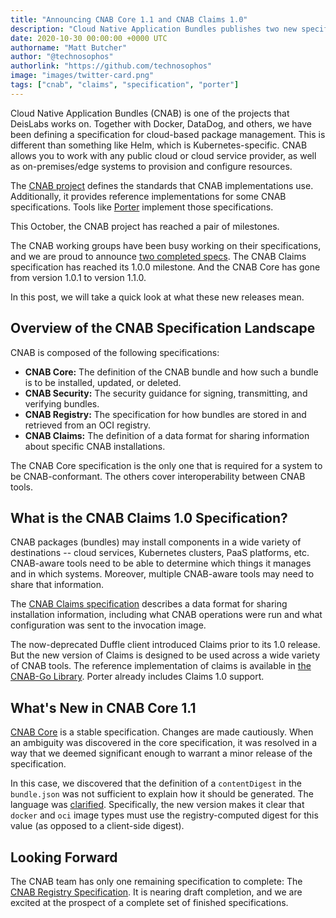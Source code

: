 ```yaml
---
title: "Announcing CNAB Core 1.1 and CNAB Claims 1.0"
description: "Cloud Native Application Bundles publishes two new specifications"
date: 2020-10-30 00:00:00 +0000 UTC
authorname: "Matt Butcher"
author: "@technosophos"
authorlink: "https://github.com/technosophos"
image: "images/twitter-card.png"
tags: ["cnab", "claims", "specification", "porter"]
---
```


Cloud Native Application Bundles (CNAB) is one of the projects that DeisLabs works on. Together with Docker, DataDog, and others, we have been defining a specification for cloud-based package management. This is different than something like Helm, which is Kubernetes-specific. CNAB allows you to work with any public cloud or cloud service provider, as well as on-premises/edge systems to provision and configure resources.

The [CNAB project](https://cnab.io) defines the standards that CNAB implementations use. Additionally, it provides reference implementations for some CNAB specifications. Tools like [Porter](https://porter.sh) implement those specifications.

This October, the CNAB project has reached a pair of milestones.

The CNAB working groups have been busy working on their specifications, and we are proud to announce [two completed specs](https://github.com/cnabio/cnab-spec). The CNAB Claims specification has reached its 1.0.0 milestone. And the CNAB Core has gone from version 1.0.1 to version 1.1.0.

In this post, we will take a quick look at what these new releases mean.

## Overview of the CNAB Specification Landscape

CNAB is composed of the following specifications:

- **CNAB Core:** The definition of the CNAB bundle and how such a bundle is to be installed, updated, or deleted.
- **CNAB Security:** The security guidance for signing, transmitting, and verifying bundles.
- **CNAB Registry:** The specification for how bundles are stored in and retrieved from an OCI registry.
- **CNAB Claims:** The definition of a data format for sharing information about specific CNAB installations.

The CNAB Core specification is the only one that is required for a system to be CNAB-conformant. The others cover interoperability between CNAB tools.

## What is the CNAB Claims 1.0 Specification?

CNAB packages (bundles) may install components in a wide variety of destinations -- cloud services, Kubernetes clusters, PaaS platforms, etc. CNAB-aware tools need to be able to determine which things it manages and in which systems. Moreover, multiple CNAB-aware tools may need to share that information.

The [CNAB Claims specification](https://github.com/cnabio/cnab-spec/tree/cnab-claims-1.0.0) describes a data format for sharing installation information, including what CNAB operations were run and what configuration was sent to the invocation image.

The now-deprecated Duffle client introduced Claims prior to its 1.0 release. But the new version of Claims is designed to be used across a wide variety of CNAB tools. The reference implementation of claims is available in [the CNAB-Go Library](https://github.com/cnabio/cnab-go/). Porter already includes Claims 1.0 support.

## What's New in CNAB Core 1.1

[CNAB Core](https://github.com/cnabio/cnab-spec/tree/cnab-core-1.1.0) is a stable specification. Changes are made cautiously. When an ambiguity was discovered in the core specification, it was resolved in a way that we deemed significant enough to warrant a minor release of the specification.

In this case, we discovered that the definition of a `contentDigest` in the `bundle.json` was not sufficient to explain how it should be generated. The language was [clarified](https://github.com/cnabio/cnab-spec/commit/59f80b07cb4efe0f82eedf5ead53a16dc2e8921c). Specifically, the new version makes it clear that `docker` and `oci` image types must use the registry-computed digest for this value (as opposed to a client-side digest).

## Looking Forward

The CNAB team has only one remaining specification to complete: The [CNAB Registry Specification](https://github.com/cnabio/cnab-spec/blob/cnab-core-1.1.0/200-CNAB-registries.md). It is nearing draft completion, and we are excited at the prospect of a complete set of finished specifications.